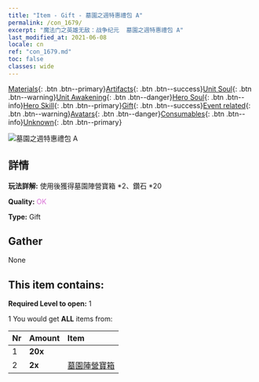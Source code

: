 ```yaml
---
title: "Item - Gift - 墓園之週特惠禮包 A"
permalink: /con_1679/
excerpt: "魔法门之英雄无敌：战争纪元  墓園之週特惠禮包 A"
last_modified_at: 2021-06-08
locale: cn
ref: "con_1679.md"
toc: false
classes: wide
---
```

 [Materials](/ItemsCN/){: .btn .btn--primary}[Artifacts](/ItemsCN/Artifacts/){: .btn .btn--success}[Unit Soul](/ItemsCN/UnitSoul/){: .btn .btn--warning}[Unit Awakening](/ItemsCN/UnitAwakening/){: .btn .btn--danger}[Hero Soul](/ItemsCN/HeroSoul/){: .btn .btn--info}[Hero Skill](/ItemsCN/HeroSkill/){: .btn .btn--primary}[Gift](/ItemsCN/Gift/){: .btn .btn--success}[Event related](/ItemsCN/Events/){: .btn .btn--warning}[Avatars](/ItemsCN/Avatars/){: .btn .btn--danger}[Consumables](/ItemsCN/Consumables/){: .btn .btn--info}[Unknown](/ItemsCN/Unknown/){: .btn .btn--primary}

 ![墓園之週特惠禮包 A](/images/t/i_907219.png)

## 詳情
 **玩法詳解:** 使用後獲得墓園陣營寶箱 *2、鑽石 *20

 **Quality:** <span style="color: #DA70D6">OK</span>

 **Type:** Gift

## Gather

  None

## This item contains:

 **Required Level to open:** 1

 1 You would get **ALL** items  from:

  | Nr | Amount |     Item    |
  |:---|:-------|:------------|
  | 1 |  **20x** | <i class="fas fa-gem"/> |  | 
  | 2 |  **2x** | [墓園陣營寶箱](/cn/Items/con_1271/) |  | 
